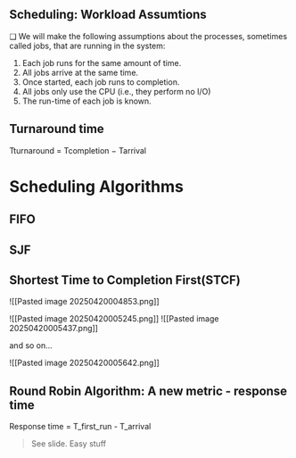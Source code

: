 ## Scheduling: Workload Assumtions
❑ We will make the following assumptions about the processes,
sometimes called jobs, that are running in the system:
1. Each job runs for the same amount of time.
2. All jobs arrive at the same time.
3. Once started, each job runs to completion.
4. All jobs only use the CPU (i.e., they perform no I/O)
5. The run-time of each job is known.

## Turnaround time

Tturnaround = Tcompletion − Tarrival


# Scheduling Algorithms

## FIFO

## SJF

## Shortest Time to Completion First(STCF)


![[Pasted image 20250420004853.png]]

![[Pasted image 20250420005245.png]]
![[Pasted image 20250420005437.png]]

and so on...

![[Pasted image 20250420005642.png]]




## Round Robin Algorithm: A new metric - response time

Response time = T_first_run - T_arrival


>See slide. Easy stuff



